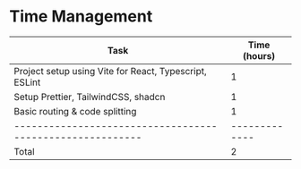 # Time Management

| Task                                                      | Time (hours)  |
| --------------------------------------------------------- | ------------- |
| Project setup using Vite for React, Typescript, ESLint    | 1             |
| Setup Prettier, TailwindCSS, shadcn                       | 1             |
| Basic routing & code splitting                            | 1             |
| --------------------------------------------------------- | ------------- |
| Total                                                     | 2             |